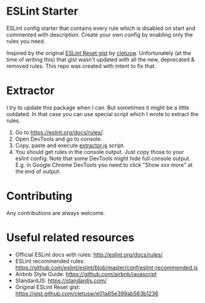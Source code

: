 # ESLint Starter

ESLint config starter that contains every rule which is disabled on start and commented with description. Create your own config by enabling only the rules you need. 

Inspired by the original [ESLint Reset gist](https://gist.github.com/cletusw/e01a85e399ab563b1236) by [cletusw](https://gist.github.com/cletusw). Unfortunately (at the time of writing this) that gist wasn't updated with all the new, deprecated & removed rules. This repo was created with intent to fix that.

# Extractor

I try to update this package when I can. But sometimes it might be a little outdated. In that case you can use special script which I wrote to extract the rules. 

1. Go to https://eslint.org/docs/rules/.
2. Open DevTools  and go to console.
3. Copy, paste and execute [extractor.js](extractor.js) script.
4. You should get rules in the console output. Just copy those to your eslint config. Note that some DevTools might hide full console output. E.g. in Google Chrome DevTools you need to click "Show xxx more" at the end of output.  

# Contributing

Any contributions are always welcome. 

# Useful related resources

* Official ESLint docs with rules: http://eslint.org/docs/rules/
* ESLint recommended rules: https://github.com/eslint/eslint/blob/master/conf/eslint-recommended.js
* Airbnb Style Guide: https://github.com/airbnb/javascript
* StandardJS: https://standardjs.com/
* Original ESLint Reset gist: https://gist.github.com/cletusw/e01a85e399ab563b1236
